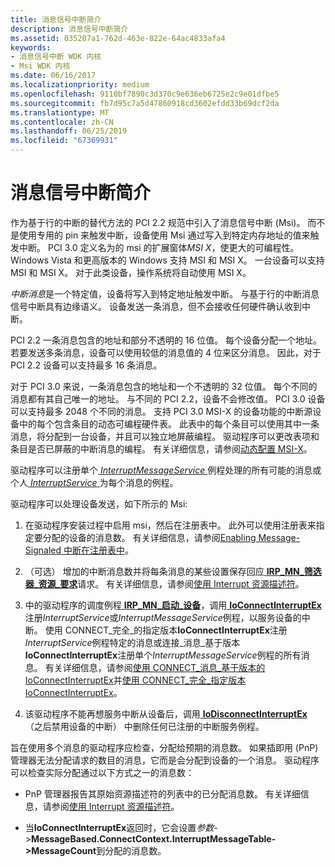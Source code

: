 ```yaml
---
title: 消息信号中断简介
description: 消息信号中断简介
ms.assetid: 035207a1-762d-463e-822e-64ac4833afa4
keywords:
- 消息信号中断 WDK 内核
- Msi WDK 内核
ms.date: 06/16/2017
ms.localizationpriority: medium
ms.openlocfilehash: 9110bf7890c3d370c9e636eb6725e2c9e01dfbe5
ms.sourcegitcommit: fb7d95c7a5d47860918cd3602efdd33b69dcf2da
ms.translationtype: MT
ms.contentlocale: zh-CN
ms.lasthandoff: 06/25/2019
ms.locfileid: "67369931"
---
```

# <a name="introduction-to-message-signaled-interrupts"></a>消息信号中断简介


作为基于行的中断的替代方法的 PCI 2.2 规范中引入了消息信号中断 (Msi)。 而不是使用专用的 pin 来触发中断，设备使用 Msi 通过写入到特定内存地址的值来触发中断。 PCI 3.0 定义名为的 msi 的扩展窗体*MSI X*，使更大的可编程性。 Windows Vista 和更高版本的 Windows 支持 MSI 和 MSI X。 一台设备可以支持 MSI 和 MSI X。 对于此类设备，操作系统将自动使用 MSI X。

*中断消息*是一个特定值，设备将写入到特定地址触发中断。 与基于行的中断消息信号中断具有边缘语义。 设备发送一条消息，但不会接收任何硬件确认收到中断。

PCI 2.2 一条消息包含的地址和部分不透明的 16 位值。 每个设备分配一个地址。 若要发送多条消息，设备可以使用较低的消息值的 4 位来区分消息。 因此，对于 PCI 2.2 设备可以支持最多 16 条消息。

对于 PCI 3.0 来说，一条消息包含的地址和一个不透明的 32 位值。 每个不同的消息都有其自己唯一的地址。 与不同的 PCI 2.2，设备不会修改值。 PCI 3.0 设备可以支持最多 2048 个不同的消息。 支持 PCI 3.0 MSI-X 的设备功能的中断源设备中的每个包含条目的动态可编程硬件表。 此表中的每个条目可以使用其中一条消息，将分配到一台设备，并且可以独立地屏蔽编程。 驱动程序可以更改表项和条目是否已屏蔽的中断消息的编程。 有关详细信息，请参阅[动态配置 MSI-X](dynamically-configuring-msi-x.md)。

驱动程序可以注册单个[ *InterruptMessageService* ](https://docs.microsoft.com/windows-hardware/drivers/ddi/content/wdm/nc-wdm-kmessage_service_routine)例程处理的所有可能的消息或个人[ *InterruptService* ](https://docs.microsoft.com/windows-hardware/drivers/ddi/content/wdm/nc-wdm-kservice_routine)为每个消息的例程。

驱动程序可以处理设备发送，如下所示的 Msi:

1.  在驱动程序安装过程中启用 msi，然后在注册表中。 此外可以使用注册表来指定要分配的设备的消息数。 有关详细信息，请参阅[Enabling Message-Signaled 中断在注册表中](enabling-message-signaled-interrupts-in-the-registry.md)。

2.  （可选） 增加的中断消息数并将每条消息的某些设置保存回应[ **IRP\_MN\_筛选器\_资源\_要求**](https://docs.microsoft.com/windows-hardware/drivers/kernel/irp-mn-filter-resource-requirements)请求。 有关详细信息，请参阅[使用 Interrupt 资源描述符](using-interrupt-resource-descriptors.md)。

3.  中的驱动程序的调度例程[ **IRP\_MN\_启动\_设备**](https://docs.microsoft.com/windows-hardware/drivers/kernel/irp-mn-start-device)，调用[ **IoConnectInterruptEx**](https://docs.microsoft.com/windows-hardware/drivers/ddi/content/wdm/nf-wdm-ioconnectinterruptex)注册*InterruptService*或*InterruptMessageService*例程，以服务设备的中断。 使用 CONNECT\_完全\_的指定版本**IoConnectInterruptEx**注册*InterruptService*例程特定的消息或连接\_消息\_基于版本**IoConnectInterruptEx**注册单个*InterruptMessageService*例程的所有消息。 有关详细信息，请参阅[使用 CONNECT\_消息\_基于版本的 IoConnectInterruptEx](using-the-connect-message-based-version-of-ioconnectinterruptex.md)并[使用 CONNECT\_完全\_指定版本IoConnectInterruptEx](using-the-connect-fully-specified-version-of-ioconnectinterruptex.md)。

4.  该驱动程序不能再想服务中断从设备后，调用[ **IoDisconnectInterruptEx** ](https://docs.microsoft.com/windows-hardware/drivers/ddi/content/wdm/nf-wdm-iodisconnectinterruptex) （之后禁用设备的中断） 中删除任何已注册的中断服务例程。

旨在使用多个消息的驱动程序应检查，分配给预期的消息数。 如果插即用 (PnP) 管理器无法分配请求的数目的消息，它而是会分配到设备的一个消息。 驱动程序可以检查实际分配通过以下方式之一的消息数：

-   PnP 管理器报告其原始资源描述符的列表中的已分配消息数。 有关详细信息，请参阅[使用 Interrupt 资源描述符](using-interrupt-resource-descriptors.md)。

-   当**IoConnectInterruptEx**返回时，它会设置*参数*-&gt;**MessageBased.ConnectContext.InterruptMessageTable-&gt;MessageCount**到分配的消息数。

 

 




